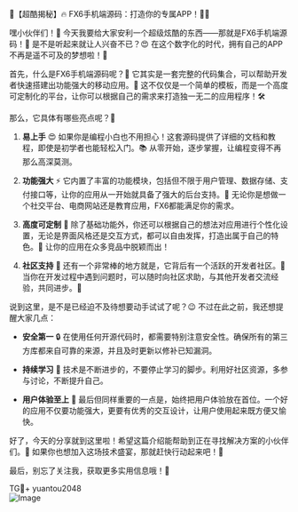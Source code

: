 🌟【超酷揭秘】🔥 FX6手机端源码：打造你的专属APP！📱🚀

嘿小伙伴们！👋 今天我要给大家安利一个超级炫酷的东西——那就是FX6手机端源码！🚀 是不是听起来就让人兴奋不已？😍 在这个数字化的时代，拥有自己的APP不再是遥不可及的梦想啦！🌈

首先，什么是FX6手机端源码呢？🧐 它其实是一套完整的代码集合，可以帮助开发者快速搭建出功能强大的移动应用。🌟 这不仅仅是一个简单的模板，而是一个高度可定制化的平台，让你可以根据自己的需求来打造独一无二的应用程序！🛠️

那么，它具体有哪些亮点呢？👀

1. **易上手** 😍
   如果你是编程小白也不用担心！这套源码提供了详细的文档和教程，即使是初学者也能轻松入门。📚 从零开始，逐步掌握，让编程变得不再那么高深莫测。

2. **功能强大** ⚡
   它内置了丰富的功能模块，包括但不限于用户管理、数据存储、支付接口等，让你的应用从一开始就具备了强大的后台支持。🔧 无论你是想做一个社交平台、电商网站还是教育应用，FX6都能满足你的需求。

3. **高度可定制** 🎨
   除了基础功能外，你还可以根据自己的想法对应用进行个性化设置，无论是界面风格还是交互方式，都可以自由发挥，打造出属于自己的特色。🎨 让你的应用在众多竞品中脱颖而出！

4. **社区支持** 👥
   还有一个非常棒的地方就是，它背后有一个活跃的开发者社区。🌈 当你在开发过程中遇到问题时，可以随时向社区求助，与其他开发者交流经验，共同进步。🤝

说到这里，是不是已经迫不及待想要动手试试了呢？😉 不过在此之前，我还想提醒大家几点：

- **安全第一** 🔒
  在使用任何开源代码时，都需要特别注意安全性。确保所有的第三方库都来自可靠的来源，并且及时更新以修补已知漏洞。

- **持续学习** 💪
  技术是不断进步的，不要停止学习的脚步。利用好社区资源，多参与讨论，不断提升自己。

- **用户体验至上** 🌟
  最后但同样重要的一点是，始终把用户体验放在首位。一个好的应用不仅要功能强大，更要有优秀的交互设计，让用户使用起来既方便又愉快。

好了，今天的分享就到这里啦！希望这篇介绍能帮助到正在寻找解决方案的小伙伴们。🚀 如果你也想加入这场技术盛宴，那就赶快行动起来吧！💪

最后，别忘了关注我，获取更多实用信息哦！💖

TG💪+ yuantou2048  
![Image](https://github.com/user-attachments/assets/2e62504c-5fae-40f2-9b3c-f9505447adb8)